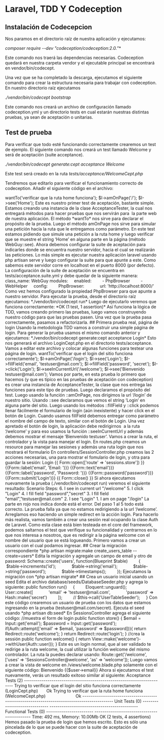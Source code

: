 Laravel, TDD Y Codeception
=================

## Instalación de Codecepcion

Nos paramos en el directorio raíz de nuestra aplicación y ejecutamos:

*composer require --dev "codeception/codeception:2.0.*”*

Este comando nos traerá las dependencias necesarias. Codeception quedará en nuestra carpeta vendor y el ejecutable principal se encontrará en vendor/bin/codecept.

Una vez que se ha completado la descarga, ejecutamos el siguiente comando para crear la estructura necesaria para trabajar con codeception. En nuestro directorio raíz ejecutamos

*./vendor/bin/codecept bootstrap*

Este comando nos creará un archivo de configuración llamado codeception.yml y un directorio tests en cual estarán nuestras distintas pruebas, ya sean de aceptación o unitarias.

## Test de prueba

Para verificar que todo esté funcionando correctamente crearemos un test de ejemplo. El siguiente comando nos creará un test llamado Welcome y será de aceptación (suite acceptance).

*./vendor/bin/codecept generate:cept acceptance Welcome*

Este test será creado en la ruta *tests/acceptance/WelcomeCept.php*

Tendremos que editarlo para verificar el funcionamiento correcto de codeception. Añadir el siguiente código en el archivo:

<?php
$I = new WebGuy($scenario);
$I->wantTo('verificar que la ruta home funciona');
$I->amOnPage('/');
$I->see('Home');

Este es nuestro primer test de aceptación, bastante simple. Estamos creando una instancia de la clase AcceptanceTester, la cual nos entregará métodos para hacer pruebas que nos servirán para  la parte web de nuestra aplicación. El método *wantTo* nos sirve para declarar el propósito de la prueba. Luego el método amOnPage nos sirve para simular una petición hacía la ruta que le entregamos como parámetro. En este test estamos pidiendo que simule una petición a la ruta home y luego verificar que se muestre el string ‘Home’ en alguna parte en la página (método WebGuy::see).

Ahora debemos configurar la suite de aceptación para indicarles donde se encuentra nuestro servidor, hacia el cual se realizarán las peticiones. Lo más simple es ejecutar nuestra aplicación laravel usando php artisan serve y luego configurar la suite para que apunte a este. Como sabemos este servidor corre en localhost en el puerto 8000 (por defecto). La configuración de la suite de aceptación se encuentra en tests/acceptance.suite.yml y debe quedar de la siguiente manera:

class_name: WebGuy
modules:
    enabled:
        - PhpBrowser
        - WebHelper
    config:
        PhpBrowser:
            url: 'http://localhost:8000/'

Como vez hemos configurado la propiedad PhpBrowser para que apunte a nuestro servidor. Para ejecutar la prueba, desde el directorio raíz ejecutamos:

*./vendor/bin/codecept run*

Luego de ejecutarlo veremos que funciona correctamente:

*OK (1 test, 1 assertion)*

Así funciona la lógica de TDD, vamos creando primero las pruebas, luego vamos construyendo nuestro código para que las pruebas pasen. Una vez que la prueba pasa correctamente, pasamos a refactorizarla.

## Primera prueba real, página de login

Usando la metodología TDD vamos a construir una simple página de login. Para generar la prueba usamos el mismo comando anterior y ejecutamos:

*./vendor/bin/codecept generate:cept acceptance Login*

Esto nos generará el archivo LoginCept.php en el directorio tests/acceptance.
Vamos a editar este archivo y colocar algunas funciones para testear una página de login.

<?php
 $I = new AcceptanceTester($scenario);
 $I->wantTo('verificar que el login del sitio funciona correctamente');
 $I->amOnPage('/login');
 $I->see('Login');
 $I->fillField('email', 'testuser@mail.com');
 $I->fillField('password', 'secret');
 $I->click('Login');
 $I->seeInCurrentUrl('/welcome');
 $I->see('Bienvenido testuser@mail.com');

Vamos por parte, en esta prueba lo primero que hacemos (y que es típico en las pruebas de aceptación con codeception) es crear una instancia de AcceptanceTester, la clase que nos entrega las funciones para este tipo de pruebas. Luego declaramos el propósito del test. Luego usando la función ::amOnPage, nos dirigimos la url ‘/login’ de nuestro sitio. Usando ::see declaramos que vemos el string ‘Login’ en alguna parte del sitio. Luego usando los métodos ::fillField y ::click podemos llenar fácilmente el formulario de login (aún inexistente) y hacer click en el botón de Login. Cuando usamos fillField debemos entregar como parámetro el nombre del campo de texto, similar con el botón de Login.

Una vez apretado el botón de login, la aplicación debe redirigirnos  a la ruta ‘/welcome’ y para eso usamos la función ::seeInCurrentUrl y además debemos mostrar el mensaje ‘Bienvenido testuser’.

Vamos a crear la ruta, el controlador y la vista para manejar el login.

En routes.php creamos un resource para manejar las sesiones y además una ruta login que nos mostrará el formulario

En controllers/SessionController.php creamos las 2 acciones necesarias, una para mostrar el fomulario de login, y otra para guardar la sesión:

<?php

class SessionsController extends BaseController{

	 public function create()
	 {
	 	//muestra el form de login
	 	return View::make('login');
	 }

	public function store()
	 {
	 	//crea la sessión
	 }
 }

En views/login.blade.php creamos un formulario simple que envíe la información a la ruta store del controlador de sesiones y que además muestre un string que diga ‘Login':

<h1>Login</h1>
	 {{ Form::open(['route' => 'sessions.store']) }}
		 {{Form::label('email', 'Email: ')}}
		 {{Form::text('email')}} </br>
		 {{Form::label('password', 'Password: ')}}
		 {{Form::password('password')}}</br>
		 {{Form::submit('Login')}}
	{{ Form::close() }}

Si ahora ejecutamos nuevamente la prueba (./vendor/bin/codecept run) veremos el siguiente resultado:

Scenario Steps:
6. I see in current url "/welcome"
5. I click "Login"
4. I fill field "password","secret"
3. I fill field "email","testuser@mail.com"
2. I see "Login"
1. I am on page "/login"

La parte en rojo nos indica donde está el error. Del paso 1 al 5 todo está correcto. La prueba falla ya que no estamos redirigiendo a la url ‘/welcome’. Arreglamos eso haciendo un simple redirect en la acción login. Para hacerlo más realista, vamos también a crear una sesión real ocupando la clase Auth de Laravel. Como esta clase está bien testeada en el core del framework, podemos saltarnos el test que verifique su funcionalidad y centrarnos en lo que nos interesa a nosotros, que es redirigir a la página welcome con el nombre del usuario que se está logueando.

Primero vamos a crear un usuario con el cual podamos ingresar.

## Crear la migración correspondiente

*php artisan migrate:make create_users_table --create=users*

Edita la migración y agregale un campo de email y otro de password:

Schema::create('users', function(Blueprint $table)
        {
            $table->increments('id');
            $table->string('email');
            $table->string('password');
            $table->timestamps();
        });

Ejecutamos la migración con

*php artisan migrate*

## Crea un usuario inicial usando un seed

Edita el archivo database/seeds/DatabaseSeeder.php y agrega lo siguiente:

public function run()
    {
        Eloquent::unguard();

        User::create([
            'email' => 'testuser@mail.com',
            'password' => Hash::make('secret')
        ]);
        // $this->call('UserTableSeeder');
    }

Con este código crearemos un usuario de prueba con los datos que estamos ingresando en la prueba (testuser@mail.com/secret).

Ejecuta el seed usando

*php artisan db:seed*

En SessionsController agrega el siguiente código:

		//muestra el form de login
	 public function store()
    {
        $email = Input::get('email');
        $password = Input::get('password');
        if(Auth::attempt(['email' => $email, 'password' => $password])){
            return Redirect::route('welcome');
        }

        return Redirect::route('login');
    }
    //crea la sessión
    public function welcome()
    {
        return View::make('welcome')->withUser(Auth::user());
    }

Este es un login normal, que al ser validado te redirige a la ruta welcome, la cual utilizar la función welcome del mismo controlador. La ruta la puedes declarar usando:

Route::get('/welcome', ['uses' => 'SessionsController@welcome', 'as' => 'welcome']);


Luego vamos a crear la vista de welcome en /views/welcome.blade.php solamente con el siguiente código:

Bienvenido {{$user->email}}

Ahora si ejecutamos el test nuevamente, verás un resultado exitoso similar al siguiente:

Acceptance Tests (2) ------------------------------------------------------------------------
Trying to verificar que el login del sitio funciona correctamente (LoginCept.php)       Ok
Trying to verificar que la ruta home funciona (WelcomeCept.php)                         Ok
---------------------------------------------------------------------------------------------
Unit Tests (0) ------------------------------
---------------------------------------------
Functional Tests (0) ------------------------
---------------------------------------------
Time: 492 ms, Memory: 10.00Mb
OK (2 tests, 4 assertions)


Hemos pasado la prueba de login que hemos escrito.
Esto es sólo una pincelada de lo que se puede hacer con la suite de aceptación de codeception.

